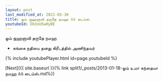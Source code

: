 ```yaml
---
layout: post
last_modified_at: 2021-03-30
title: ஓம் ஜஹனாவி தருதே நமஹ ௧௧ டைம்ஸ்
youtubeId: Db3oU5wHyBE
---
```

 
 
 ஓம் ஜஹனாவி தருதே நமஹ  
 
 -  கங்கை நதியை தனது கிரீடத்தில் அணிந்தவர் 
 
  
 
  
 
 
 
 
 
 


{% include youtubePlayer.html id=page.youtubeId %}
 
[Next]({{ site.baseurl }}{% link  split1/_posts/2013-01-18-ஓம் உமா கந்தையா நமஹ ௧௧ டைம்ஸ்.md%})
 
